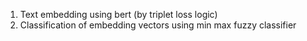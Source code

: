 1. Text embedding using bert (by triplet loss logic)  
2. Classification of embedding vectors using min max fuzzy classifier
